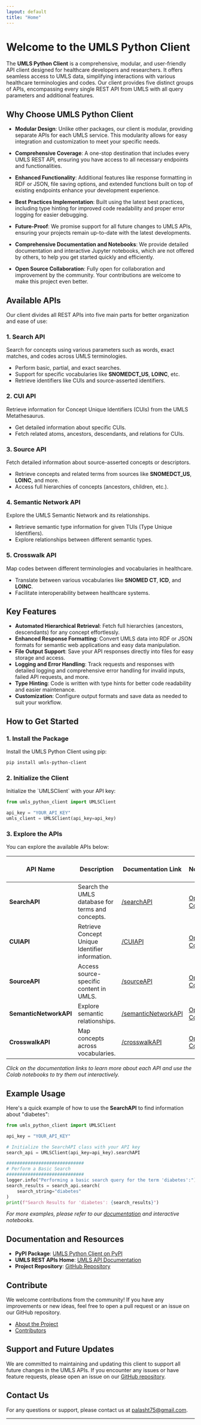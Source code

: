 ```yaml
---
layout: default
title: "Home"
---
```

# Welcome to the UMLS Python Client

The **UMLS Python Client** is a comprehensive, modular, and user-friendly API client designed for healthcare developers and researchers. It offers seamless access to UMLS data, simplifying interactions with various healthcare terminologies and codes. Our client provides five distinct groups of APIs, encompassing every single REST API from UMLS with all query parameters and additional features.

## Why Choose UMLS Python Client

- **Modular Design**: Unlike other packages, our client is modular, providing separate APIs for each UMLS service. This modularity allows for easy integration and customization to meet your specific needs.

- **Comprehensive Coverage**: A one-stop destination that includes every UMLS REST API, ensuring you have access to all necessary endpoints and functionalities.

- **Enhanced Functionality**: Additional features like response formatting in RDF or JSON, file saving options, and extended functions built on top of existing endpoints enhance your development experience.

- **Best Practices Implementation**: Built using the latest best practices, including type hinting for improved code readability and proper error logging for easier debugging.

- **Future-Proof**: We promise support for all future changes to UMLS APIs, ensuring your projects remain up-to-date with the latest developments.

- **Comprehensive Documentation and Notebooks**: We provide detailed documentation and interactive Jupyter notebooks, which are not offered by others, to help you get started quickly and efficiently.

- **Open Source Collaboration**: Fully open for collaboration and improvement by the community. Your contributions are welcome to make this project even better.

## Available APIs

Our client divides all REST APIs into five main parts for better organization and ease of use:

### 1. Search API

Search for concepts using various parameters such as words, exact matches, and codes across UMLS terminologies.

- Perform basic, partial, and exact searches.
- Support for specific vocabularies like **SNOMEDCT_US**, **LOINC**, etc.
- Retrieve identifiers like CUIs and source-asserted identifiers.

### 2. CUI API

Retrieve information for Concept Unique Identifiers (CUIs) from the UMLS Metathesaurus.

- Get detailed information about specific CUIs.
- Fetch related atoms, ancestors, descendants, and relations for CUIs.

### 3. Source API

Fetch detailed information about source-asserted concepts or descriptors.

- Retrieve concepts and related terms from sources like **SNOMEDCT_US**, **LOINC**, and more.
- Access full hierarchies of concepts (ancestors, children, etc.).

### 4. Semantic Network API

Explore the UMLS Semantic Network and its relationships.

- Retrieve semantic type information for given TUIs (Type Unique Identifiers).
- Explore relationships between different semantic types.

### 5. Crosswalk API

Map codes between different terminologies and vocabularies in healthcare.

- Translate between various vocabularies like **SNOMED CT**, **ICD**, and **LOINC**.
- Facilitate interoperability between healthcare systems.

## Key Features

- **Automated Hierarchical Retrieval**: Fetch full hierarchies (ancestors, descendants) for any concept effortlessly.
- **Enhanced Response Formatting**: Convert UMLS data into RDF or JSON formats for semantic web applications and easy data manipulation.
- **File Output Support**: Save your API responses directly into files for easy storage and access.
- **Logging and Error Handling**: Track requests and responses with detailed logging and comprehensive error handling for invalid inputs, failed API requests, and more.
- **Type Hinting**: Code is written with type hints for better code readability and easier maintenance.
- **Customization**: Configure output formats and save data as needed to suit your workflow.

## How to Get Started

### 1. Install the Package

Install the UMLS Python Client using pip:

```bash
pip install umls-python-client
```

### 2. Initialize the Client

Initialize the \`UMLSClient\` with your API key:

```python
from umls_python_client import UMLSClient

api_key = "YOUR_API_KEY"
umls_client = UMLSClient(api_key=api_key)
```

### 3. Explore the APIs

You can explore the available APIs below:

| API Name               | Description                                      | Documentation Link                                             | Colab Notebook Link                                                                                                 |
|------------------------|--------------------------------------------------|----------------------------------------------------------------|---------------------------------------------------------------------------------------------------------------------|
| **SearchAPI**          | Search the UMLS database for terms and concepts. | [/searchAPI](/umls-python-client-homepage/searchAPI)           | [Open in Colab](https://colab.research.google.com/drive/1E70yM0It0qjfV_qit2qX83e9NB39lOzq?usp=sharing)                          |
| **CUIAPI**             | Retrieve Concept Unique Identifier information.  | [/CUIAPI](/umls-python-client-homepage/CUIAPI)                 | [Open in Colab](https://colab.research.google.com/drive/1ICQFoZqfsW6YvcaoRo-DtZR2QAWmqFI0)                          |
| **SourceAPI**          | Access source-specific content in UMLS.          | [/sourceAPI](/umls-python-client-homepage/sourceAPI)           | [Open in Colab](https://colab.research.google.com/drive/1ICQFoZqfsW6YvcaoRo-DtZR2QAWmqFI0?usp=sharing)                          |
| **SemanticNetworkAPI** | Explore semantic relationships.                  | [/semanticNetworkAPI](/umls-python-client-homepage/semanticNetworkAPI) | [Open in Colab](https://colab.research.google.com/drive/1ICQFoZqfsW6YvcaoRo-DtZR2QAWmqFI0)                          |
| **CrosswalkAPI**       | Map concepts across vocabularies.                | [/crosswalkAPI](/umls-python-client-homepage/crosswalkAPI)     | [Open in Colab](https://colab.research.google.com/drive/1ICQFoZqfsW6YvcaoRo-DtZR2QAWmqFI0)                          |

*Click on the documentation links to learn more about each API and use the Colab notebooks to try them out interactively.*
## Example Usage

Here's a quick example of how to use the **SearchAPI** to find information about "diabetes":

```python
from umls_python_client import UMLSClient

api_key = "YOUR_API_KEY"

# Initialize the SearchAPI class with your API key
search_api = UMLSClient(api_key=api_key).searchAPI

#############################
# Perform a Basic Search
#############################
logger.info("Performing a basic search query for the term 'diabetes':")
search_results = search_api.search(
    search_string="diabetes"
)
print(f"Search Results for 'diabetes': {search_results}")
```

*For more examples, please refer to our [documentation](/umls-python-client-homepage/searchAPI) and interactive notebooks.*
## Documentation and Resources

- **PyPI Package**: [UMLS Python Client on PyPI](https://pypi.org/project/umls-python-client/1.0.3/)
- **UMLS REST APIs Home**: [UMLS API Documentation](https://documentation.uts.nlm.nih.gov/rest/home.html)
- **Project Repository**: [GitHub Repository](https://github.com/your-repo/umls-python-client)

## Contribute

We welcome contributions from the community! If you have any improvements or new ideas, feel free to open a pull request or an issue on our GitHub repository.

- [About the Project](/umls-python-client-homepage/about)
- [Contributors](/umls-python-client-homepage/contributors)

## Support and Future Updates

We are committed to maintaining and updating this client to support all future changes in the UMLS APIs. If you encounter any issues or have feature requests, please open an issue on our [GitHub repository](https://github.com/your-repo/umls-python-client).

## Contact Us

For any questions or support, please contact us at [palasht75@gmail.com](palasht75@gmail.com).

---
